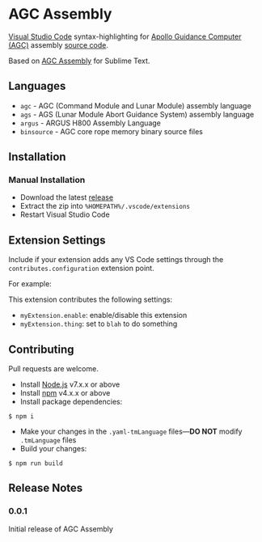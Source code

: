 # AGC Assembly
[Visual Studio Code][0] syntax-highlighting for
[Apollo Guidance Computer (AGC)][1] assembly [source code][2].

Based on [AGC Assembly][3] for Sublime Text.

## Languages

- `agc` - AGC (Command Module and Lunar Module) assembly language
- `ags` - AGS (Lunar Module Abort Guidance System) assembly language
- `argus` - ARGUS H800 Assembly Language
- `binsource` - AGC core rope memory binary source files

## Installation
<!--
### [Package Control][3]

 - Command Palette (OS X: `Cmd-Shift-P`, Linux/Windows: `Ctrl-Shift-P`)
 - Select `Package Control: Install Package`.
 - Select `AGC Assembly`

Package Control will automatically keep `AGC Assembly` up to date.

## Suggested Settings

Included are suggested settings files for the three supported filetypes.
Current [VirtualAGC][1] project conventions are to use hard tabs every 8
columns when entering source.

```
{
    "tab_size": 8,
    "translate_tabs_to_spaces": false,
    "use_tab_stops": true,
    "detect_indentation": false,
    "auto_indent": true,
    "smart_indent": false,
    "indent_to_bracket": false,
    "trim_automatic_white_space": false,
    "tab_completion": false
}
```

You can set the language-specific settings by opening an AGC/AGS source file
and selecting `Sublime Text` > `Preferences` > `Settings - Syntax-Specific`.
-->
### Manual Installation

- Download the latest [release](https://github.com/wopian/agc-assembly/releases)
- Extract the zip into `%HOMEPATH%/.vscode/extensions`
- Restart Visual Studio Code

## Extension Settings

Include if your extension adds any VS Code settings through the `contributes.configuration` extension point.

For example:

This extension contributes the following settings:

* `myExtension.enable`: enable/disable this extension
* `myExtension.thing`: set to `blah` to do something

## Contributing

Pull requests are welcome.

- Install [Node.js][4] v7.x.x or above
- Install [npm][5] v4.x.x or above
- Install package dependencies:
```
$ npm i
```
- Make your changes in the `.yaml-tmLanguage` files—**DO NOT** modify `.tmLanguage` files
- Build your changes:
```
$ npm run build
```

[0]:https://code.visualstudio.com/
[1]:http://www.ibiblio.org/apollo/
[2]:https://github.com/rburkey2005/virtualagc
[3]:https://github.com/jimlawton/AGC-Assembly
[4]:https://nodejs.org/en/
[5]:https://www.npmjs.com/

## Release Notes

### 0.0.1

Initial release of AGC Assembly
